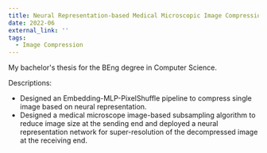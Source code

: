 ```yaml
---
title: Neural Representation-based Medical Microscopic Image Compression
date: 2022-06
external_link: ''
tags:
  - Image Compression
---
```

My bachelor's thesis for the BEng degree in Computer Science.

Descriptions:
  - Designed an Embedding-MLP-PixelShuffle pipeline to compress single image based on neural representation.
  - Designed a medical microscope image-based subsampling algorithm to reduce image size at the sending end and deployed a neural representation network for super-resolution of the decompressed image at the receiving end.

<!--more-->
